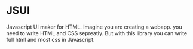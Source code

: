 # JSUI
 Javascript UI maker for HTML. Imagine you are creating a webapp. you need to write HTML and CSS sepreatly. But with this library you can write full html and most css in Javascript.


